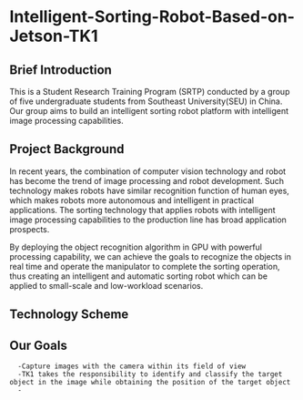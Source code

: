 # Intelligent-Sorting-Robot-Based-on-Jetson-TK1
## Brief Introduction
   This is a Student Research Training Program (SRTP) conducted by a group of five undergraduate students from Southeast University(SEU) in China. Our group aims to build an intelligent sorting robot platform with intelligent image processing capabilities.
## Project Background
   In recent years, the combination of computer vision technology and robot has become the trend of image processing and robot development. Such technology makes robots have similar recognition function of human eyes, which makes robots more autonomous and intelligent in practical applications. The sorting technology that applies robots with intelligent image processing capabilities to the production line has broad application prospects.
   
   By deploying the object recognition algorithm in GPU with powerful processing capability, we can achieve the goals to recognize the objects in real time and operate the manipulator to complete the sorting operation, thus creating an intelligent and automatic sorting robot which can be applied to small-scale and low-workload scenarios.
## Technology Scheme

## Our Goals
      -Capture images with the camera within its field of view
      -TK1 takes the responsibility to identify and classify the target object in the image while obtaining the position of the target object
      -
